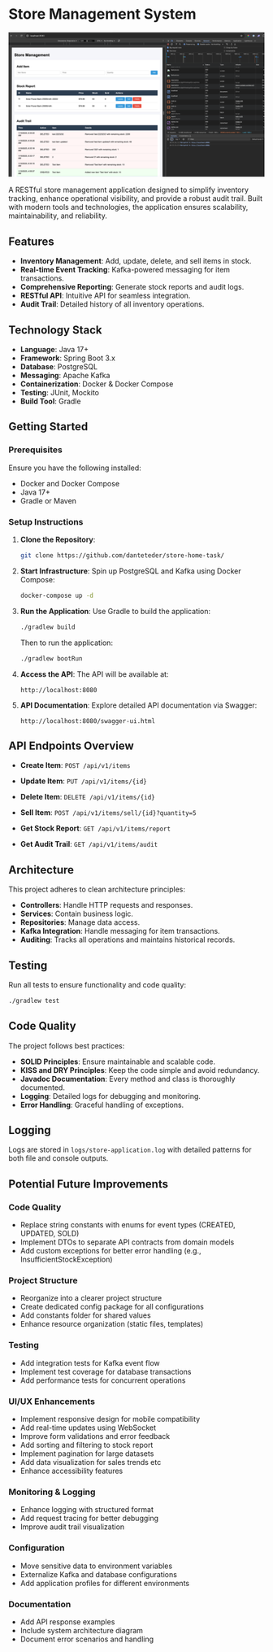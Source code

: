 # Store Management System

![Project ovweview](readme.png)

A RESTful store management application designed to simplify inventory tracking, enhance operational visibility, and provide a robust audit trail. Built with modern tools and technologies, the application ensures scalability, maintainability, and reliability.

## Features

- **Inventory Management**: Add, update, delete, and sell items in stock.
- **Real-time Event Tracking**: Kafka-powered messaging for item transactions.
- **Comprehensive Reporting**: Generate stock reports and audit logs.
- **RESTful API**: Intuitive API for seamless integration.
- **Audit Trail**: Detailed history of all inventory operations.

## Technology Stack

- **Language**: Java 17+
- **Framework**: Spring Boot 3.x
- **Database**: PostgreSQL
- **Messaging**: Apache Kafka
- **Containerization**: Docker & Docker Compose
- **Testing**: JUnit, Mockito
- **Build Tool**: Gradle

## Getting Started

### Prerequisites

Ensure you have the following installed:

- Docker and Docker Compose
- Java 17+
- Gradle or Maven

### Setup Instructions

1. **Clone the Repository**:
   ```bash
   git clone https://github.com/danteteder/store-home-task/
   ```

2. **Start Infrastructure**:
   Spin up PostgreSQL and Kafka using Docker Compose:
   ```bash
   docker-compose up -d
   ```

3. **Run the Application**:
   Use Gradle to build the application:

   ```bash
   ./gradlew build
   ```

   Then to run the application:
   ```bash
   ./gradlew bootRun
   ```

4. **Access the API**:
   The API will be available at:
   ```
   http://localhost:8080
   ```

5. **API Documentation**:
   Explore detailed API documentation via Swagger:
   ```
   http://localhost:8080/swagger-ui.html
   ```

## API Endpoints Overview

- **Create Item**: `POST /api/v1/items`

- **Update Item**: `PUT /api/v1/items/{id}`

- **Delete Item**: `DELETE /api/v1/items/{id}`

- **Sell Item**: `POST /api/v1/items/sell/{id}?quantity=5`

- **Get Stock Report**: `GET /api/v1/items/report`

- **Get Audit Trail**: `GET /api/v1/items/audit`

## Architecture

This project adheres to clean architecture principles:

- **Controllers**: Handle HTTP requests and responses.
- **Services**: Contain business logic.
- **Repositories**: Manage data access.
- **Kafka Integration**: Handle messaging for item transactions.
- **Auditing**: Tracks all operations and maintains historical records.

## Testing

Run all tests to ensure functionality and code quality:
 ```bash
./gradlew test
```

## Code Quality

The project follows best practices:

- **SOLID Principles**: Ensure maintainable and scalable code.
- **KISS and DRY Principles**: Keep the code simple and avoid redundancy.
- **Javadoc Documentation**: Every method and class is thoroughly documented.
- **Logging**: Detailed logs for debugging and monitoring.
- **Error Handling**: Graceful handling of exceptions.

## Logging

Logs are stored in `logs/store-application.log` with detailed patterns for both file and console outputs.

## Potential Future Improvements

### Code Quality
- Replace string constants with enums for event types (CREATED, UPDATED, SOLD)
- Implement DTOs to separate API contracts from domain models
- Add custom exceptions for better error handling (e.g., InsufficientStockException)

### Project Structure
- Reorganize into a clearer project structure
- Create dedicated config package for all configurations
- Add constants folder for shared values
- Enhance resource organization (static files, templates)

### Testing
- Add integration tests for Kafka event flow
- Implement test coverage for database transactions
- Add performance tests for concurrent operations

### UI/UX Enhancements
- Implement responsive design for mobile compatibility
- Add real-time updates using WebSocket
- Improve form validations and error feedback
- Add sorting and filtering to stock report
- Implement pagination for large datasets
- Add data visualization for sales trends etc
- Enhance accessibility features

### Monitoring & Logging
- Enhance logging with structured format
- Add request tracing for better debugging
- Improve audit trail visualization

### Configuration
- Move sensitive data to environment variables
- Externalize Kafka and database configurations
- Add application profiles for different environments

### Documentation
- Add API response examples
- Include system architecture diagram
- Document error scenarios and handling
